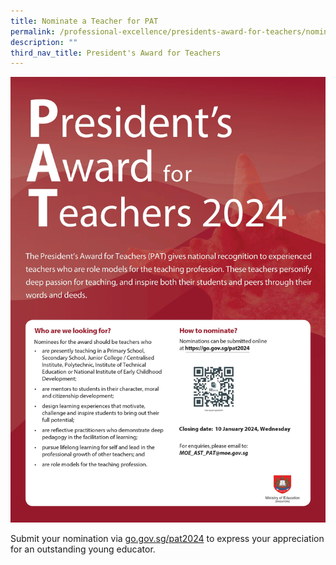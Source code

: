 ```yaml
---
title: Nominate a Teacher for PAT
permalink: /professional-excellence/presidents-award-for-teachers/nomination/
description: ""
third_nav_title: President's Award for Teachers
---
```

![](/images/pat%202024%20poster%20(002).jpeg)

Submit your nomination via [go.gov.sg/pat2024](https://go.gov.sg/pat2024) to express your appreciation for an outstanding young educator.
